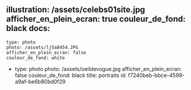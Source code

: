 illustration: /assets/celebs01site.jpg
afficher_en_plein_ecran: true
couleur_de_fond: black
docs:
  -
    type: photo
    photo: /assets/lj5a8454.JPG
    afficher_en_plein_ecran: false
    couleur_de_fond: white
  -
    type: photo
    photo: /assets/oeildevogue.jpg
    afficher_en_plein_ecran: false
    couleur_de_fond: black
title: portraits
id: f7240beb-bbce-4599-a9af-be6b80bd0f29
